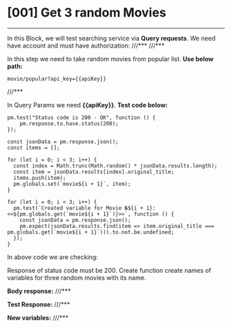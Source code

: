 # [001] Get 3 random Movies
___

In this Block, we will test searching service via __Query requests__.
We need have account and must have authorization:
///***
///***
 

 
In this step we need to take random movies from popular list.
__Use below path:__
```
movie/popular?api_key={{apiKey}}
```
///***
 
In Query Params we need __{{apiKey}}__.
__Test code below:__
```
pm.test("Status code is 200 - OK", function () {
    pm.response.to.have.status(200);
});

const jsonData = pm.response.json();
const items = [];

for (let i = 0; i < 3; i++) {
  const index = Math.trunc(Math.random() * jsonData.results.length);
  const item = jsonData.results[index].original_title;
  items.push(item);
  pm.globals.set(`movie${i + 1}`, item);
}

for (let i = 0; i < 3; i++) {
  pm.test(`Created variable for Movie №${i + 1}: <<${pm.globals.get(`movie${i + 1}`)}>>`, function () {
    const jsonData = pm.response.json();
    pm.expect(jsonData.results.find(item => item.original_title === pm.globals.get(`movie${i + 1}`))).to.not.be.undefined;
  });
}
```
In above code we are checking:

Response of status code must be 200. Create function create names of variables for three random movies with its name.

__Body response:__
///***
 
__Test Response:__
///***
 
__New variables:__
///***
 
